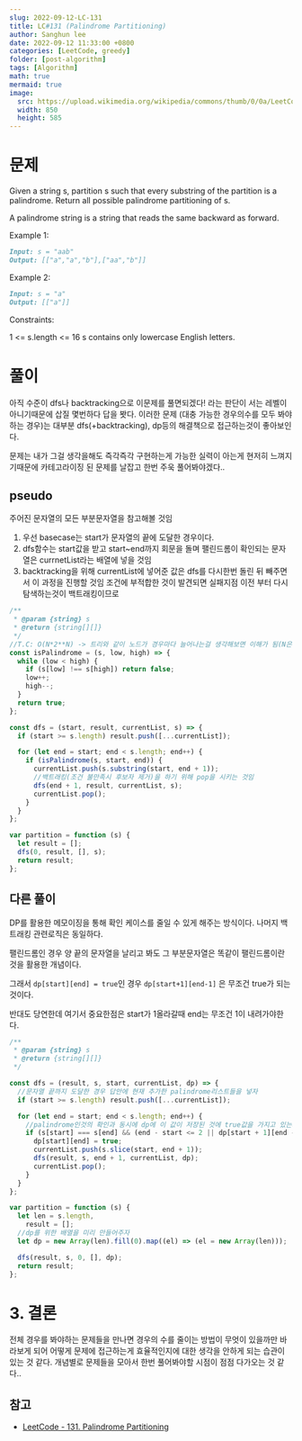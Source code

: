 ```yaml
---
slug: 2022-09-12-LC-131
title: LC#131 (Palindrome Partitioning)
author: Sanghun lee
date: 2022-09-12 11:33:00 +0800
categories: [LeetCode, greedy]
folder: [post-algorithm]
tags: [Algorithm]
math: true
mermaid: true
image:
  src: https://upload.wikimedia.org/wikipedia/commons/thumb/0/0a/LeetCode_Logo_black_with_text.svg/640px-LeetCode_Logo_black_with_text.svg.png
  width: 850
  height: 585
---
```


# 문제

Given a string s, partition s such that every substring of the partition is a palindrome. Return all possible palindrome partitioning of s.

A palindrome string is a string that reads the same backward as forward.

Example 1:

```md
Input: s = "aab"
Output: [["a","a","b"],["aa","b"]]
```

Example 2:

```md
Input: s = "a"
Output: [["a"]]
```

Constraints:

1 <= s.length <= 16
s contains only lowercase English letters.

# 풀이

아직 수준이 dfs나 backtracking으로 이문제를 풀면되겠다! 라는 판단이 서는 레벨이아니기때문에 삽질 몇번하다 답을 봣다.
이러한 문제 (대충 가능한 경우의수를 모두 봐야하는 경우)는 대부분 dfs(+backtracking), dp등의 해결책으로 접근하는것이 좋아보인다.

문제는 내가 그걸 생각을해도 즉각즉각 구현하는게 가능한 실력이 아는게 현저히 느껴지기때문에 카테고라이징 된 문제를 날잡고 한번 주욱 풀어봐야겠다..

## pseudo

주어진 문자열의 모든 부분문자열을 참고해볼 것임

1. 우선 basecase는 start가 문자열의 끝에 도달한 경우이다.
2. dfs함수는 start값을 받고 start~end까지 회문을 돌며
   팰린드롬이 확인되는 문자열은 currnetList라는 배열에 넣을 것임
3. backtracking을 위해 currentList에 넣어준 값은 dfs를 다시한번 돌린 뒤 빼주면 서 이 과정을 진행할 것임
   조건에 부적합한 것이 발견되면 실패지점 이전 부터 다시 탐색하는것이 백트래킹이므로

```javascript
/**
 * @param {string} s
 * @return {string[][]}
 */
//T.C: O(N*2**N) -> 트리와 같이 노드가 경우마다 늘어나는걸 생각해보면 이해가 됨(N은 문자열 길이다.)
const isPalindrome = (s, low, high) => {
  while (low < high) {
    if (s[low] !== s[high]) return false;
    low++;
    high--;
  }
  return true;
};

const dfs = (start, result, currentList, s) => {
  if (start >= s.length) result.push([...currentList]);

  for (let end = start; end < s.length; end++) {
    if (isPalindrome(s, start, end)) {
      currentList.push(s.substring(start, end + 1));
      //백트래킹(조건 불만족시 후보자 제거)을 하기 위해 pop을 시키는 것임
      dfs(end + 1, result, currentList, s);
      currentList.pop();
    }
  }
};

var partition = function (s) {
  let result = [];
  dfs(0, result, [], s);
  return result;
};
```

## 다른 풀이

DP를 활용한 메모이징을 통해 확인 케이스를 줄일 수 있게 해주는 방식이다.
나머지 백트래킹 관련로직은 동일하다.

팰린드롬인 경우 양 끝의 문자열을 날리고 봐도 그 부분문자열은 똑같이 팰린드롬이란 것을 활용한 개념이다.

그래서 `dp[start][end] = true`인 경우 `dp[start+1][end-1]` 은 무조건 true가 되는 것이다.

반대도 당연한데 여기서 중요한점은 start가 1올라갈때 end는 무조건 1이 내려가야한다.

```javascript
/**
 * @param {string} s
 * @return {string[][]}
 */

const dfs = (result, s, start, currentList, dp) => {
  //문자열 끝까지 도달한 경우 답안에 현재 추가한 palindrome리스트들을 넣자
  if (start >= s.length) result.push([...currentList]);

  for (let end = start; end < s.length; end++) {
    //palindrome인것의 확인과 동시에 dp에 이 값이 저장된 것에 true값을 가지고 있는지를 확인
    if (s[start] === s[end] && (end - start <= 2 || dp[start + 1][end - 1])) {
      dp[start][end] = true;
      currentList.push(s.slice(start, end + 1));
      dfs(result, s, end + 1, currentList, dp);
      currentList.pop();
    }
  }
};

var partition = function (s) {
  let len = s.length,
    result = [];
  //dp를 위한 배열을 미리 만들어주자
  let dp = new Array(len).fill(0).map((el) => (el = new Array(len)));

  dfs(result, s, 0, [], dp);
  return result;
};
```

# 3. 결론

전체 경우를 봐야하는 문제들을 만나면 경우의 수를 줄이는 방법이 무엇이 있을까만 바라보게 되어 어떻게 문제에 접근하는게 효율적인지에 대한 생각을 안하게 되는 습관이 있는 것 같다.
개념별로 문제들을 모아서 한번 풀어봐야할 시점이 점점 다가오는 것 같다..

## 참고

- [LeetCode - 131. Palindrome Partitioning](https://leetcode.com/submissions/detail/793422078/)
